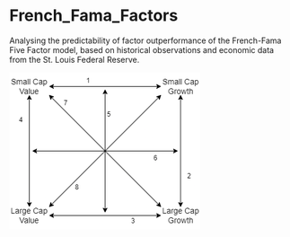 # French_Fama_Factors
Analysing the predictability of factor outperformance of the French-Fama Five Factor model, based on historical observations and economic data from the St. Louis Federal Reserve.

![Prediction Models](sector_prediction_models.png)

